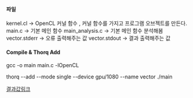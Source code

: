 #### 파일
kernel.cl	  -> OpenCL 커널 함수 , 커널 함수를 가지고 프로그램 오브젝트를 만든다.
main.c	-> 기본 메인 함수
main_analysis.c	-> 기본 메인 함수 분석해봄
vector.stderr	->  오류 출력해주는 값
vector.stdout ->  결과 출력해주는 값

#### Compile & Thorq Add 

gcc -o main main.c -lOpenCL


thorq --add --mode single --device gpu/1080 --name vector ./main


[결과값링크](https://www.evernote.com/l/AuHiVsWebqhOvLcbQ071b1recopw0O2Djvo)

